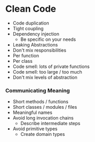 # Clean Code

* Code duplication
* Tight coupling
* Dependency injection
  * Be specific on your needs
* Leaking Abstractions
* Don't mix responsibilities
 * Per function
 * Per class
* Code smell: lots of private functions
* Code smell: too large / too much
* Don't mix levels of abstraction

### Communicating Meaning

* Short methods / functions
* Short classes / modules / files
* Meaningful names
* Avoid long invocation chains
  * Describe intermediate steps
* Avoid primitive types
  * Create domain types 
